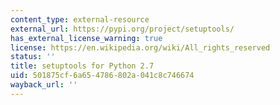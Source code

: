 ```yaml
---
content_type: external-resource
external_url: https://pypi.org/project/setuptools/
has_external_license_warning: true
license: https://en.wikipedia.org/wiki/All_rights_reserved
status: ''
title: setuptools for Python 2.7
uid: 501875cf-6a65-4786-802a-041c8c746674
wayback_url: ''
---
```

